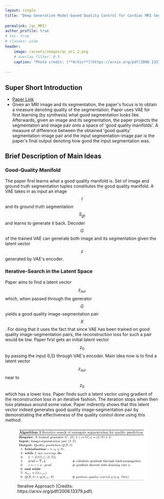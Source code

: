 ```yaml
---
layout: single
title: "Deep Generative Model-based Quality Control for Cardiac MRI Segmentation"

permalink: /qc_MRI/
author_profile: true
# toc: true
# classes: wide
header:
    image: /assets/images/qc_mri_2.png
    # overlay_filter: 0.5
    caption: "Photo credit: [**ArXiv**](https://arxiv.org/pdf/2006.13379.pdf)"

---
```

## Super Short Introduction
* [Paper Link](https://arxiv.org/pdf/2006.13379.pdf)
* Given an MRI image and its segmentation, the paper's focus is to obtain a measure denoting quality of the segmentation. Paper uses VAE for first learning (by synthesis) what good segmentation looks like. Afterwards, given an image and its segmentation, the paper projects the segmentation and image pair onto a space of 'good quality manifolds'. A measure of difference between the obtained 'good quality' segmentation-image pair and the input segmentation-image pair is the paper's final output denoting how good the input segmentation was.

## Brief Description of Main Ideas
### Good-Quality Manifold
The paper first learns what a good quality manifold is. Set of image and ground truth segmentation tuples constitutes the good quality manifold. A VAE takes in as input an image $$I$$ and its ground truth segmentation $$S_{gt}$$ and learns to generate it back. Decoder $$G$$ of the trained VAE can generate both image and its segmentation given the latent vector $$z$$ generated by VAE's encoder.

### Iterative-Search in the Latent Space
Paper aims to find a latent vector $$z_{sur}$$ which, when passed through the generator $$G$$ yields a good quality image-segmentation pair $$X$$. For doing that it uses the fact that since VAE has been trained on good quality image-segmentation pairs, the reconstruction loss for such a pair would be low. Paper first gets an initial latent vector $$z_0$$ by passing the input (I,S) through VAE's encoder. Main idea now is to find a latent vector $$z_{sur}$$ near to $$z_0$$ which has a lower loss. Paper finds such a latent vector using gradient of the reconstruction loss in an iterative fashion. The iteration stops when then loss plateaus around some value.  Paper indirectly shows that this latent vector indeed generates good quality image-segmentation pair by demonstrating the effectiveness of the quality control done using this method.
<figure>
    <a href="../assets/images/qc_mri_1.png"><img src="../assets/images/qc_mri_1.png"></a>
    <figcaption>Iterative Approach (Credits: https://arxiv.org/pdf/2006.13379.pdf).</figcaption>
</figure>
